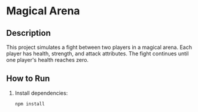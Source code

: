 # Magical Arena

## Description
This project simulates a fight between two players in a magical arena. Each player has health, strength, and attack attributes. The fight continues until one player's health reaches zero.

## How to Run
1. Install dependencies:
   ```sh
   npm install
